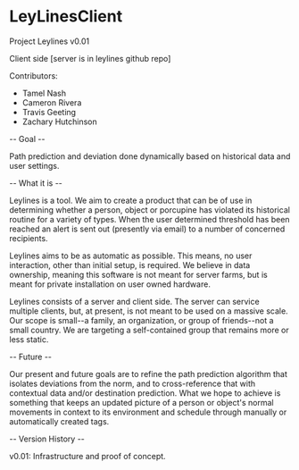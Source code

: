 LeyLinesClient
==============
Project Leylines
v0.01

Client side 
[server is in leylines github repo]

Contributors:
* Tamel Nash
* Cameron Rivera
* Travis Geeting
* Zachary Hutchinson

-- Goal --

Path prediction and deviation done dynamically based on historical data and user settings. 

-- What it is --

Leylines is a tool. We aim to create a product that can be of use in determining whether a person, object or porcupine has violated its historical routine for a variety of types. When the user determined threshold has been reached an alert is sent out (presently via email) to a number of concerned recipients.

Leylines aims to be as automatic as possible. This means, no user interaction, other than initial setup, is required. We believe in data ownership, meaning this software is not meant for server farms, but is meant for private installation on user owned hardware.

Leylines consists of a server and client side. The server can service multiple clients, but, at present, is not meant to be used on a massive scale. Our scope is small--a family, an organization, or group of friends--not a small country. We are targeting a self-contained group that remains more or less static. 

-- Future --

Our present and future goals are to refine the path prediction algorithm that isolates deviations from the norm, and to cross-reference that with contextual data and/or destination prediction. What we hope to achieve is something that keeps an updated picture of a person or object's normal movements in context to its environment and schedule through manually or automatically created tags.

-- Version History --

v0.01: Infrastructure and proof of concept. 
